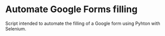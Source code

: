 # Automate Google Forms filling

Script intended to automate the filling of a Google form using Pyhton with Selenium.

